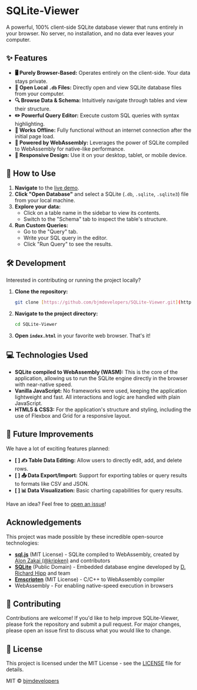 # SQLite-Viewer

A powerful, 100% client-side SQLite database viewer that runs entirely in your browser. No server, no installation, and no data ever leaves your computer.

## ✨ Features

-   **🖥️ Purely Browser-Based:** Operates entirely on the client-side. Your data stays private.
-   **📂 Open Local `.db` Files:** Directly open and view SQLite database files from your computer.
-   **🔍 Browse Data & Schema:** Intuitively navigate through tables and view their structure.
-   **✏️ Powerful Query Editor:** Execute custom SQL queries with syntax highlighting.
-   **💾 Works Offline:** Fully functional without an internet connection after the initial page load.
-   **🚀 Powered by WebAssembly:** Leverages the power of SQLite compiled to WebAssembly for native-like performance.
-   **📱 Responsive Design:** Use it on your desktop, tablet, or mobile device.

## 🚀 How to Use

1.  **Navigate** to the [live demo](https://bjmdevelopers.github.io/SQLite-Viewer/).
2.  **Click "Open Database"** and select a SQLite (`.db`, `.sqlite`, `.sqlite3`) file from your local machine.
3.  **Explore your data:**
    * Click on a table name in the sidebar to view its contents.
    * Switch to the "Schema" tab to inspect the table's structure.
4.  **Run Custom Queries:**
    * Go to the "Query" tab.
    * Write your SQL query in the editor.
    * Click "Run Query" to see the results.

## 🛠️ Development

Interested in contributing or running the project locally?

1.  **Clone the repository:**
    ```bash
    git clone [https://github.com/bjmdevelopers/SQLite-Viewer.git](https://github.com/bjmdevelopers/SQLite-Viewer.git)
    ```
2.  **Navigate to the project directory:**
    ```bash
    cd SQLite-Viewer
    ```
3.  **Open `index.html`** in your favorite web browser. That's it!

## 💻 Technologies Used

* **SQLite compiled to WebAssembly (WASM):** This is the core of the application, allowing us to run the SQLite engine directly in the browser with near-native speed.
* **Vanilla JavaScript:** No frameworks were used, keeping the application lightweight and fast. All interactions and logic are handled with plain JavaScript.
* **HTML5 & CSS3:** For the application's structure and styling, including the use of Flexbox and Grid for a responsive layout.

## 🔮 Future Improvements

We have a lot of exciting features planned:

-   **[ ] ✍️ Table Data Editing:** Allow users to directly edit, add, and delete rows.
-   **[ ] 📤 Data Export/Import:** Support for exporting tables or query results to formats like CSV and JSON.
-   **[ ] 📊 Data Visualization:** Basic charting capabilities for query results.

Have an idea? Feel free to [open an issue](https://github.com/bjmdevelopers/SQLite-Viewer/issues)!

## Acknowledgements

This project was made possible by these incredible open-source technologies:

- **[sql.js](https://github.com/sql-js/sql.js)** (MIT License) - SQLite compiled to WebAssembly, created by [Alon Zakai (@kripken)](https://github.com/kripken) and contributors
- **[SQLite](https://www.sqlite.org/)** (Public Domain) - Embedded database engine developed by [D. Richard Hipp](https://www.sqlite.org/) and team
- **[Emscripten](https://emscripten.org/)** (MIT License) - C/C++ to WebAssembly compiler
- WebAssembly - For enabling native-speed execution in browsers

## 🤝 Contributing

Contributions are welcome! If you'd like to help improve SQLite-Viewer, please fork the repository and submit a pull request. For major changes, please open an issue first to discuss what you would like to change.

## 📜 License

This project is licensed under the MIT License - see the [LICENSE](LICENSE) file for details.

MIT © [bjmdevelopers](https://github.com/bjmdevelopers)
